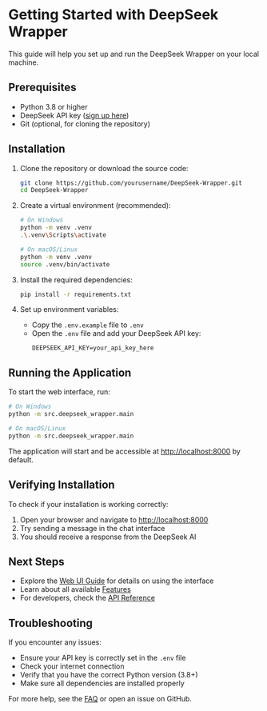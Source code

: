 # Getting Started with DeepSeek Wrapper

This guide will help you set up and run the DeepSeek Wrapper on your local machine.

## Prerequisites

- Python 3.8 or higher
- DeepSeek API key ([sign up here](https://platform.deepseek.com))
- Git (optional, for cloning the repository)

## Installation

1. Clone the repository or download the source code:
   ```bash
   git clone https://github.com/yourusername/DeepSeek-Wrapper.git
   cd DeepSeek-Wrapper
   ```

2. Create a virtual environment (recommended):
   ```bash
   # On Windows
   python -m venv .venv
   .\.venv\Scripts\activate

   # On macOS/Linux
   python -m venv .venv
   source .venv/bin/activate
   ```

3. Install the required dependencies:
   ```bash
   pip install -r requirements.txt
   ```

4. Set up environment variables:
   - Copy the `.env.example` file to `.env`
   - Open the `.env` file and add your DeepSeek API key:
     ```
     DEEPSEEK_API_KEY=your_api_key_here
     ```

## Running the Application

To start the web interface, run:

```bash
# On Windows
python -m src.deepseek_wrapper.main

# On macOS/Linux
python -m src.deepseek_wrapper.main
```

The application will start and be accessible at [http://localhost:8000](http://localhost:8000) by default.

## Verifying Installation

To check if your installation is working correctly:

1. Open your browser and navigate to [http://localhost:8000](http://localhost:8000)
2. Try sending a message in the chat interface
3. You should receive a response from the DeepSeek AI

## Next Steps

- Explore the [Web UI Guide](web-ui-guide.md) for details on using the interface
- Learn about all available [Features](features.md)
- For developers, check the [API Reference](api-reference.md)

## Troubleshooting

If you encounter any issues:

- Ensure your API key is correctly set in the `.env` file
- Check your internet connection
- Verify that you have the correct Python version (3.8+)
- Make sure all dependencies are installed properly

For more help, see the [FAQ](faq.md) or open an issue on GitHub. 